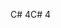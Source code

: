 <span data-ttu-id="f6399-101">C# 4</span><span class="sxs-lookup"><span data-stu-id="f6399-101">C# 4</span></span>
